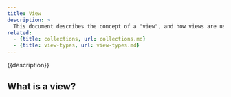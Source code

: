 ```yaml
---
title: View
description: >
  This document describes the concept of a "view", and how views are used in Assemble. In Assemble, the terms "view" and "template" can be used interchangeably.   
related: 
  - {title: collections, url: collections.md}
  - {title: view-types, url: view-types.md}
---
```


{{description}}

<!-- toc -->

## What is a view?